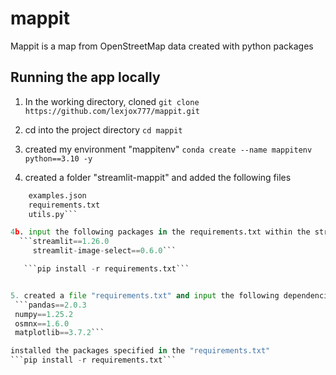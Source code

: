# mappit
Mappit is a map from OpenStreetMap data created with python packages

## Running the app locally

1. In the working directory, cloned
  ```git clone https://github.com/lexjox777/mappit.git```

2. cd into the project directory
  ```cd mappit```

3. created my environment "mappitenv"
  ```conda create --name mappitenv python==3.10 -y```

4. created a folder "streamlit-mappit" and added the following files
  ``` app.py
      examples.json
      requirements.txt
      utils.py```

4b. input the following packages in the requirements.txt within the streamlit-mappit and installed the packages.
    ```streamlit==1.26.0
       streamlit-image-select==0.6.0```
 
     ```pip install -r requirements.txt```


5. created a file "requirements.txt" and input the following dependencies to be installed in the file.
   ```pandas==2.0.3
   numpy==1.25.2
   osmnx==1.6.0
   matplotlib==3.7.2```

installed the packages specified in the "requirements.txt"
  ```pip install -r requirements.txt```